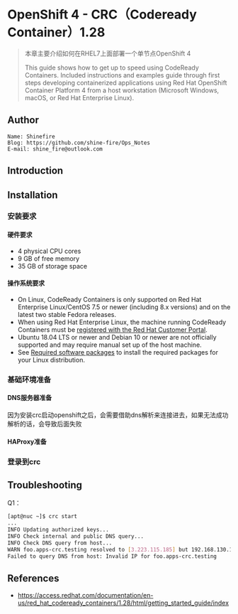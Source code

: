 # OpenShift 4 - CRC（Codeready Container）1.28

> 本章主要介绍如何在RHEL7上面部署一个单节点OpenShift 4
>
> This guide shows how to get up to speed using CodeReady Containers. Included instructions and examples guide through first steps developing containerized applications using Red Hat OpenShift Container Platform 4 from a host workstation (Microsoft Windows, macOS, or Red Hat Enterprise Linux).



## Author

```
Name: Shinefire
Blog: https://github.com/shine-fire/Ops_Notes
E-mail: shine_fire@outlook.com
```



## Introduction





## Installation

### 安装要求

#### 硬件要求

- 4 physical CPU cores
- 9 GB of free memory
- 35 GB of storage space



#### 操作系统要求

- On Linux, CodeReady Containers is only supported on Red Hat Enterprise Linux/CentOS 7.5 or newer (including 8.x versions) and on the latest two stable Fedora releases.
- When using Red Hat Enterprise Linux, the machine running CodeReady Containers must be [registered with the Red Hat Customer Portal](https://access.redhat.com/solutions/253273).
- Ubuntu 18.04 LTS or newer and Debian 10 or newer are not officially supported and may require manual set up of the host machine.
- See [Required software packages](https://access.redhat.com/documentation/en-us/red_hat_codeready_containers/1.28/html-single/getting_started_guide/#required-software-packages_gsg) to install the required packages for your Linux distribution.



### 基础环境准备

#### DNS服务器准备

因为安装crc启动openshift之后，会需要借助dns解析来连接进去，如果无法成功解析的话，会导致后面失败







#### HAProxy准备







### 登录到crc





## Troubleshooting

Q1：

```bash
[apt@nuc ~]$ crc start
...
INFO Updating authorized keys...
INFO Check internal and public DNS query...
INFO Check DNS query from host...
WARN foo.apps-crc.testing resolved to [3.223.115.185] but 192.168.130.11 was expected
Failed to query DNS from host: Invalid IP for foo.apps-crc.testing
```



## References

- https://access.redhat.com/documentation/en-us/red_hat_codeready_containers/1.28/html/getting_started_guide/index















